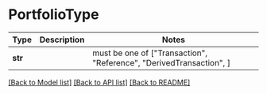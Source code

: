 # PortfolioType

Type | Description | Notes
------------- | ------------- | -------------
**str** |  |  must be one of ["Transaction", "Reference", "DerivedTransaction", ]

[[Back to Model list]](../README.md#documentation-for-models) [[Back to API list]](../README.md#documentation-for-api-endpoints) [[Back to README]](../README.md)

